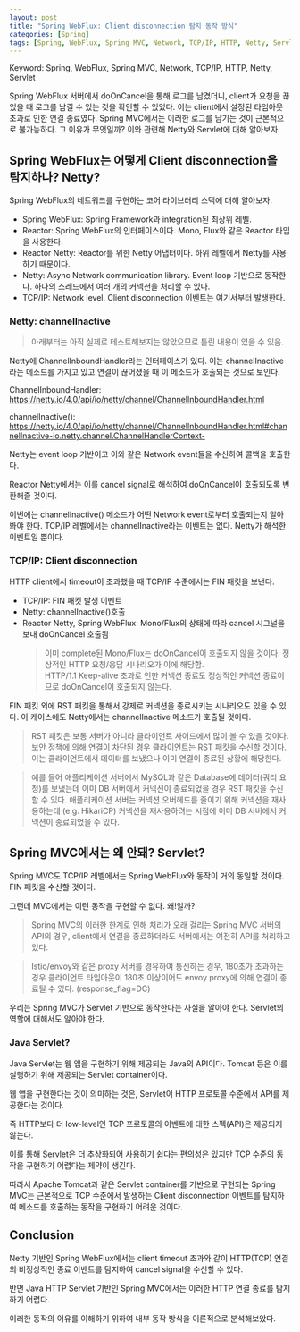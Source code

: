 ```yaml
---
layout: post
title: "Spring WebFlux: Client disconnection 탐지 동작 방식"
categories: [Spring]
tags: [Spring, WebFlux, Spring MVC, Network, TCP/IP, HTTP, Netty, Servlet]
---
```


Keyword: Spring, WebFlux, Spring MVC, Network, TCP/IP, HTTP, Netty, Servlet

Spring WebFlux 서버에서 doOnCancel을 통해 로그를 남겼더니, client가 요청을 끊었을 때 로그를 남길 수 있는 것을 확인할 수 있었다. 이는 client에서 설정된 타임아웃 초과로 인한 연결 종료였다. Spring MVC에서는 이러한 로그를 남기는 것이 근본적으로 불가능하다. 그 이유가 무엇일까? 이와 관련해 Netty와 Servlet에 대해 알아보자.

## Spring WebFlux는 어떻게 Client disconnection을 탐지하나? Netty?

Spring WebFlux의 네트워크를 구현하는 코어 라이브러리 스택에 대해 알아보자.

- Spring WebFlux: Spring Framework과 integration된 최상위 레벨.
- Reactor: Spring WebFlux의 인터페이스이다. Mono, Flux와 같은 Reactor 타입을 사용한다.
- Reactor Netty: Reactor를 위한 Netty 어댑터이다. 하위 레벨에서 Netty를 사용하기 때문이다.
- Netty: Async Network communication library. Event loop 기반으로 동작한다. 하나의 스레드에서 여러 개의 커넥션을 처리할 수 있다.
- TCP/IP: Network level. Client disconnection 이벤트는 여기서부터 발생한다.

### Netty: channelInactive

> 아래부터는 아직 실제로 테스트해보지는 않았으므로 틀린 내용이 있을 수 있음.

Netty에 ChannelInboundHandler라는 인터페이스가 있다. 이는 channelInactive라는 메소드를 가지고 있고 연결이 끊어졌을 때 이 메소드가 호출되는 것으로 보인다.

ChannelInboundHandler: <https://netty.io/4.0/api/io/netty/channel/ChannelInboundHandler.html>

channelInactive(): <https://netty.io/4.0/api/io/netty/channel/ChannelInboundHandler.html#channelInactive-io.netty.channel.ChannelHandlerContext->

Netty는 event loop 기반이고 이와 같은 Network event들을 수신하여 콜백을 호출한다.

Reactor Netty에서는 이를 cancel signal로 해석하여 doOnCancel이 호출되도록 변환해줄 것이다.

이번에는 channelInactive() 메소드가 어떤 Network event로부터 호출되는지 알아봐야 한다. TCP/IP 레벨에서는 channelInactive라는 이벤트는 없다. Netty가 해석한 이벤트일 뿐이다.

### TCP/IP: Client disconnection

HTTP client에서 timeout이 초과했을 때 TCP/IP 수준에서는 FIN 패킷을 보낸다.

- TCP/IP: FIN 패킷 발생 이벤트
- Netty: channelInactive()호출
- Reactor Netty, Spring WebFlux: Mono/Flux의 상태에 따라 cancel 시그널을 보내 doOnCancel 호출됨
  > 이미 complete된 Mono/Flux는 doOnCancel이 호출되지 않을 것이다. 정상적인 HTTP 요청/응답 시나리오가 이에 해당함.  
  > HTTP/1.1 Keep-alive 초과로 인한 커넥션 종료도 정상적인 커넥션 종료이므로 doOnCancel이 호출되지 않는다.

FIN 패킷 외에 RST 패킷을 통해서 강제로 커넥션을 종료시키는 시나리오도 있을 수 있다. 이 케이스에도 Netty에서는 channelInactive 메소드가 호출될 것이다.

> RST 패킷은 보통 서버가 아니라 클라이언트 사이드에서 많이 볼 수 있을 것이다. 보안 정책에 의해 연결이 차단된 경우 클라이언트는 RST 패킷을 수신할 것이다. 이는 클라이언트에서 데이터를 보냈으나 이미 연결이 종료된 상황에 해당한다.

> 예를 들어 애플리케이션 서버에서 MySQL과 같은 Database에 데이터(쿼리 요청)를 보냈는데 이미 DB 서버에서 커넥션이 종료되었을 경우 RST 패킷을 수신할 수 있다. 애플리케이션 서버는 커넥션 오버헤드를 줄이기 위해 커넥션을 재사용하는데 (e.g. HikariCP) 커넥션을 재사용하려는 시점에 이미 DB 서버에서 커넥션이 종료되었을 수 있다.

## Spring MVC에서는 왜 안돼? Servlet?

Spring MVC도 TCP/IP 레벨에서는 Spring WebFlux와 동작이 거의 동일할 것이다. FIN 패킷을 수신할 것이다.

그런데 MVC에서는 이런 동작을 구현할 수 없다. 왜!일까?

> Spring MVC의 이러한 한계로 인해 처리가 오래 걸리는 Spring MVC 서버의 API의 경우, client에서 연결을 종료하더라도 서버에서는 여전히 API를 처리하고 있다.

> Istio/envoy와 같은 proxy 서버를 경유하여 통신하는 경우, 180초가 초과하는 경우 클라이언트 타임아웃이 180초 이상이어도 envoy proxy에 의해 연결이 종료될 수 있다. (response_flag=DC)

우리는 Spring MVC가 Servlet 기반으로 동작한다는 사실을 알아야 한다. Servlet의 역할에 대해서도 알아야 한다.

### Java Servlet?

Java Servlet는 웹 앱을 구현하기 위해 제공되는 Java의 API이다. Tomcat 등은 이를 실행하기 위해 제공되는 Servlet container이다.

웹 앱을 구현한다는 것이 의미하는 것은, Servlet이 HTTP 프로토콜 수준에서 API를 제공한다는 것이다.

즉 HTTP보다 더 low-level인 TCP 프로토콜의 이벤트에 대한 스펙(API)은 제공되지 않는다.

이를 통해 Servlet은 더 추상화되어 사용하기 쉽다는 편의성은 있지만 TCP 수준의 동작을 구현하기 어렵다는 제약이 생긴다.

따라서 Apache Tomcat과 같은 Servlet container를 기반으로 구현되는 Spring MVC는 근본적으로 TCP 수준에서 발생하는 Client disconnection 이벤트를 탐지하여 메소드를 호출하는 동작을 구현하기 어려운 것이다.

## Conclusion

Netty 기반인 Spring WebFlux에서는 client timeout 초과와 같이 HTTP(TCP) 연결의 비정상적인 종료 이벤트를 탐지하여 cancel signal을 수신할 수 있다. 

반면 Java HTTP Servlet 기반인 Spring MVC에서는 이러한 HTTP 연결 종료를 탐지하기 어렵다.

이러한 동작의 이유를 이해하기 위하여 내부 동작 방식을 이론적으로 분석해보았다.
